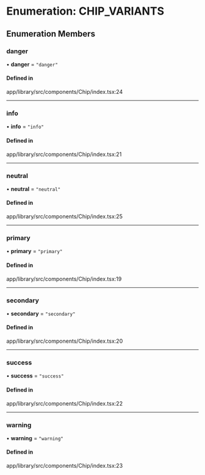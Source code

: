 # Enumeration: CHIP\_VARIANTS

## Enumeration Members

### danger

• **danger** = ``"danger"``

#### Defined in

app/library/src/components/Chip/index.tsx:24

___

### info

• **info** = ``"info"``

#### Defined in

app/library/src/components/Chip/index.tsx:21

___

### neutral

• **neutral** = ``"neutral"``

#### Defined in

app/library/src/components/Chip/index.tsx:25

___

### primary

• **primary** = ``"primary"``

#### Defined in

app/library/src/components/Chip/index.tsx:19

___

### secondary

• **secondary** = ``"secondary"``

#### Defined in

app/library/src/components/Chip/index.tsx:20

___

### success

• **success** = ``"success"``

#### Defined in

app/library/src/components/Chip/index.tsx:22

___

### warning

• **warning** = ``"warning"``

#### Defined in

app/library/src/components/Chip/index.tsx:23

